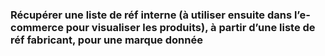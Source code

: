 ### Récupérer une liste de réf interne (à utiliser ensuite dans l’e-commerce pour visualiser les produits), à partir d’une liste de réf fabricant, pour une marque donnée
